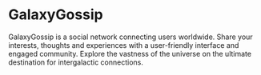# GalaxyGossip
GalaxyGossip is a social network connecting users worldwide. Share your interests, thoughts and experiences with a user-friendly interface and engaged community. Explore the vastness of the universe on the ultimate destination for intergalactic connections.
